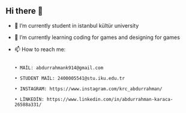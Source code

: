 ## Hi there 👋


- 🔭 I’m currently student in istanbul kültür university
- 🌱 I’m currently learning coding for games and designing for games
- 📫 How to reach me:
                                                                                                                                                                            
                                                                                                        • MAİL: abdurrahmank914@gmail.com                                                                                                                                         
                                                                                                        • STUDENT MAİL: 2400005541@stu.iku.edu.tr                                                                                               
                                                                                                        • INSTAGRAM: https://www.instagram.com/krc_abdurrahman/                                       
                                                                                                        • LİNKEDİN: https://www.linkedin.com/in/abdurrahman-karaca-26588a331/
           



